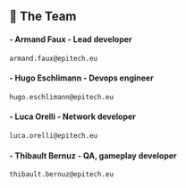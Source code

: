## 👥 The Team

#### - Armand Faux - Lead developer
    armand.faux@epitech.eu
#### - Hugo Eschlimann - Devops engineer
    hugo.eschlimann@epitech.eu
#### - Luca Orelli - Network developer
    luca.orelli@epitech.eu
#### - Thibault Bernuz - QA, gameplay developer
    thibault.bernuz@epitech.eu
